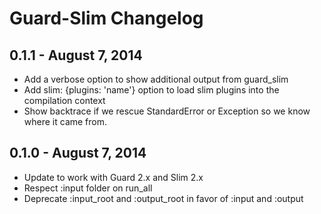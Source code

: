 # Guard-Slim Changelog

## 0.1.1 - August 7, 2014
- Add a verbose option to show additional output from guard_slim
- Add slim: {plugins: 'name'} option to load slim plugins into the compilation context
- Show backtrace if we rescue StandardError or Exception so we know where it came from.

## 0.1.0 - August 7, 2014
- Update to work with Guard 2.x and Slim 2.x
- Respect :input folder on run_all
- Deprecate :input_root and :output_root in favor of :input and :output
